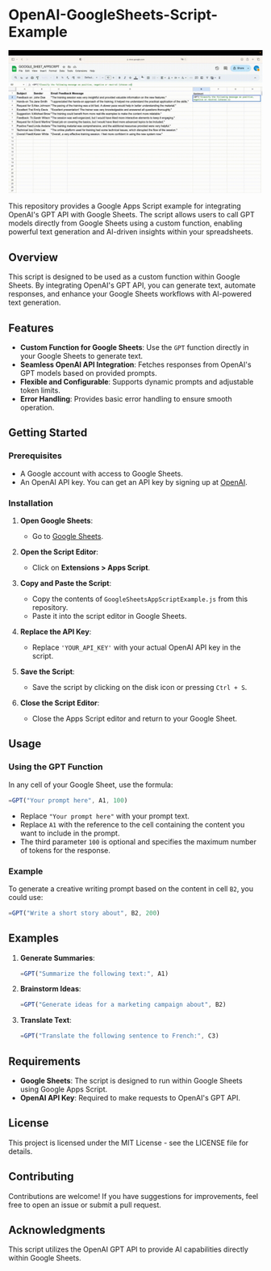 
# OpenAI-GoogleSheets-Script-Example

![Showcase of Functionality](showcase.gif)

This repository provides a Google Apps Script example for integrating OpenAI's GPT API with Google Sheets. The script allows users to call GPT models directly from Google Sheets using a custom function, enabling powerful text generation and AI-driven insights within your spreadsheets.

## Overview

This script is designed to be used as a custom function within Google Sheets. By integrating OpenAI's GPT API, you can generate text, automate responses, and enhance your Google Sheets workflows with AI-powered text generation.

## Features

- **Custom Function for Google Sheets**: Use the `GPT` function directly in your Google Sheets to generate text.
- **Seamless OpenAI API Integration**: Fetches responses from OpenAI's GPT models based on provided prompts.
- **Flexible and Configurable**: Supports dynamic prompts and adjustable token limits.
- **Error Handling**: Provides basic error handling to ensure smooth operation.

## Getting Started

### Prerequisites

- A Google account with access to Google Sheets.
- An OpenAI API key. You can get an API key by signing up at [OpenAI](https://platform.openai.com/).

### Installation

1. **Open Google Sheets**:
   - Go to [Google Sheets](https://sheets.google.com).

2. **Open the Script Editor**:
   - Click on **Extensions > Apps Script**.

3. **Copy and Paste the Script**:
   - Copy the contents of `GoogleSheetsAppScriptExample.js` from this repository.
   - Paste it into the script editor in Google Sheets.

4. **Replace the API Key**:
   - Replace `'YOUR_API_KEY'` with your actual OpenAI API key in the script.

5. **Save the Script**:
   - Save the script by clicking on the disk icon or pressing `Ctrl + S`.

6. **Close the Script Editor**:
   - Close the Apps Script editor and return to your Google Sheet.

## Usage

### Using the GPT Function

In any cell of your Google Sheet, use the formula:

```javascript
=GPT("Your prompt here", A1, 100)
```

- Replace `"Your prompt here"` with your prompt text.
- Replace `A1` with the reference to the cell containing the content you want to include in the prompt.
- The third parameter `100` is optional and specifies the maximum number of tokens for the response.

### Example

To generate a creative writing prompt based on the content in cell `B2`, you could use:

```javascript
=GPT("Write a short story about", B2, 200)
```

## Examples

1. **Generate Summaries**:
   ```javascript
   =GPT("Summarize the following text:", A1)
   ```

2. **Brainstorm Ideas**:
   ```javascript
   =GPT("Generate ideas for a marketing campaign about", B2)
   ```

3. **Translate Text**:
   ```javascript
   =GPT("Translate the following sentence to French:", C3)
   ```

## Requirements
- **Google Sheets**: The script is designed to run within Google Sheets using Google Apps Script.
- **OpenAI API Key**: Required to make requests to OpenAI's GPT API.

## License
This project is licensed under the MIT License - see the LICENSE file for details.

## Contributing
Contributions are welcome! If you have suggestions for improvements, feel free to open an issue or submit a pull request.

## Acknowledgments
This script utilizes the OpenAI GPT API to provide AI capabilities directly within Google Sheets.
